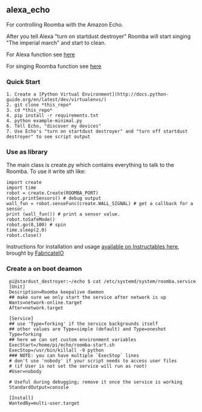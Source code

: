 ## alexa_echo
For controlling Roomba with the Amazon Echo.

After you tell Alexa "turn on startdust destroyer" Roomba will start singing "The imperial march" and start to clean.

For Alexa function see [here](https://github.com/antigenius0910/alexa_roomba/blob/master/fauxmo.py#L315)

For singing Roomba function see [here](https://github.com/antigenius0910/alexa_roomba/blob/master/create.py#L1474)

### Quick Start

    1. Create a [Python Virtual Environment](http://docs.python-guide.org/en/latest/dev/virtualenvs/)
    2. git clone *this_repo*
    3. cd *this_repo*
    4. pip install -r requirements.txt
    4. python example-minimal.py
    6. Tell Echo, "discover my devices"
    7. Use Echo's "turn on startdust destroyer" and "turn off startdust destroyer" to see script output


### Use as library

The main class is create.py which contains everything to talk to the Roomba. To use it write sth like:

    import create
    import time
    robot = create.Create(ROOMBA_PORT)
    robot.printSensors() # debug output
    wall_fun = robot.senseFunc(create.WALL_SIGNAL) # get a callback for a sensor.
    print (wall_fun()) # print a sensor value.
    robot.toSafeMode()
    robot.go(0,100) # spin
    time.sleep(2.0)
    robot.close()
    
Instructions for installation and usage [available on Instructables here](http://www.instructables.com/id/Hacking-the-Amazon-Echo/), brought by [FabricateIO](http://fabricate.io)


### Create a on boot deamon

     pi@stardust_destroyer:~/echo $ cat /etc/systemd/system/roomba.service
     [Unit]
     Description=Roomba keepalive daemon
     ## make sure we only start the service after network is up
     Wants=network-online.target
     After=network.target

     [Service]
     ## use 'Type=forking' if the service backgrounds itself
     ## other values are Type=simple (default) and Type=oneshot
     Type=forking
     ## here we can set custom environment variables
     ExecStart=/home/pi/echo/roomba-start.sh 
     ExecStop=/usr/bin/killall -9 python
     ### NOTE: you can have multiple `ExecStop` lines
     # don't use 'nobody' if your script needs to access user files
     # (if User is not set the service will run as root)
     #User=nobody

     # Useful during debugging; remove it once the service is working
     StandardOutput=console

     [Install]
     WantedBy=multi-user.target


